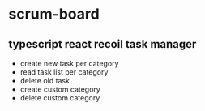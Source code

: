 # scrum-board

## typescript react recoil task manager

-   create new task per category
-   read task list per category
-   delete old task
-   create custom category
-   delete custom category
